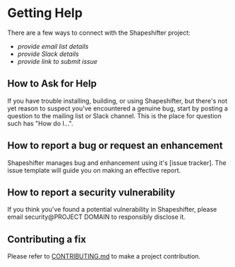 # Getting Help

There are a few ways to connect with the Shapeshifter project:

* _provide email list details_
* _provide Slack details_
* _provide link to submit issue_

## How to Ask for Help

If you have trouble installing, building, or using Shapeshifter, but there's not yet reason to suspect you've encountered a genuine bug,
start by posting a question to the mailing list or Slack channel. This is the place for question such has "How do I...".

## How to report a bug or request an enhancement

Shapeshifter manages bug and enhancement using it's [issue tracker]. The issue template will guide you on making an effective report.

## How to report a security vulnerability

If you think you've found a potential vulnerability in Shapeshifter, please
email security@PROJECT DOMAIN to responsibly disclose it.

## Contributing a fix

Please refer to [CONTRIBUTING.md](CONTRIBUTING.md) to make a project contribution.
